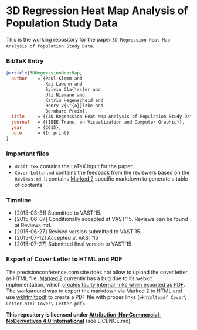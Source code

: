 # 3D Regression Heat Map Analysis of Population Study Data

This is the working repository for the paper `3D Regression Heat Map Analysis of Population Study Data`.

### BibTeX Entry
```bibtex
@article{3DRegressionHeatMap,
  author    = {Paul Klemm and
               Kai Lawonn and
               Sylvia Gla{\ss}er and
               Uli Niemann and
               Katrin Hegenscheid and
               Henry V{\"{o}}lzke and
               Bernhard Preim},
  title     = {{3D Regression Heat Map Analysis of Population Study Data}},
  journal   = {{IEEE Trans. on Visualization and Computer Graphic}},
  year      = {2015},
  note      = {In print}
}
```
### Important files

- `draft.tex` contains the LaTeX input for the paper.
- `Cover Letter.md` contains the feedback from the reviewers based on the `Reviews.md`. It contains [Marked 2](http://marked2app.com/) specific markdown to generate a table of contents.

### Timeline

- [2015-03-31] Submitted to VAST'15.
- [2015-06-07] Conditionally accepted at VAST'15. Reviews can be found at Reviews.md.
- [2015-06-27] Revised version submitted to VAST'15.
- [2015-07-12] Accepted at VAST'15
- [2015-07-27] Submitted final version to VAST'15

### Export of Cover Letter to HTML and PDF

The precisionconference.com site does not allow to upload the cover letter as HTML file. [Marked 2](http://marked2app.com/) currently has a bug due to its webkit implementation, which [creates faulty internal links when exported as PDF](http://support.markedapp.com/discussions/questions/3598-saveexport-to-pdf-and-internal-links). The workaround was to export the markdown via Marked 2 to HTML and use [wkhtmltopdf](http://wkhtmltopdf.org/) to create a PDF file with proper links (`wkhtmltopdf Cover\ Letter.html Cover\ Letter.pdf`).

**This repository is licensed under [Attribution-NonCommercial-NoDerivatives 4.0 International](https://creativecommons.org/licenses/by-nc-nd/4.0/)** (see LICENCE.md)
